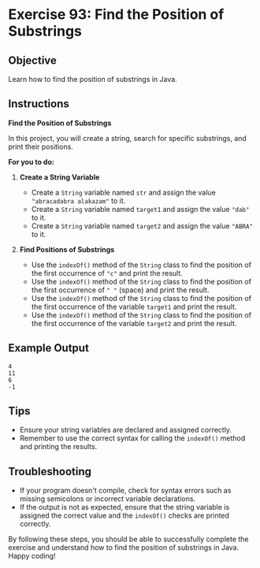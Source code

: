 
# Exercise 93: Find the Position of Substrings

## Objective
Learn how to find the position of substrings in Java.

## Instructions

**Find the Position of Substrings**

In this project, you will create a string, search for specific substrings, and print their positions.

**For you to do:**

1. **Create a String Variable**
    - Create a `String` variable named `str` and assign the value `"abracadabra alakazam"` to it.
    - Create a `String` variable named `target1` and assign the value `"dab"` to it.
    - Create a `String` variable named `target2` and assign the value `"ABRA"` to it.

2. **Find Positions of Substrings**
    - Use the `indexOf()` method of the `String` class to find the position of the first occurrence of `"c"` and print the result.
    - Use the `indexOf()` method of the `String` class to find the position of the first occurrence of `" "` (space) and print the result.
    - Use the `indexOf()` method of the `String` class to find the position of the first occurrence of the variable `target1` and print the result.
    - Use the `indexOf()` method of the `String` class to find the position of the first occurrence of the variable `target2` and print the result.

## Example Output
```
4
11
6
-1
```

## Tips
- Ensure your string variables are declared and assigned correctly.
- Remember to use the correct syntax for calling the `indexOf()` method and printing the results.

## Troubleshooting
- If your program doesn't compile, check for syntax errors such as missing semicolons or incorrect variable declarations.
- If the output is not as expected, ensure that the string variable is assigned the correct value and the `indexOf()` checks are printed correctly.

By following these steps, you should be able to successfully complete the exercise and understand how to find the position of substrings in Java. Happy coding!
